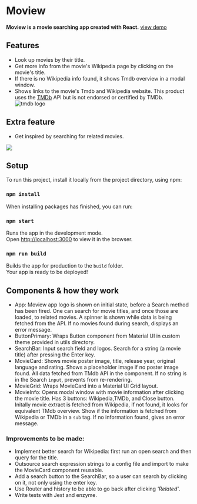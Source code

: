 # Moview

__Moview is a movie searching app created with React.__
[view demo](http://moview-lucky-pear.surge.sh/)

## Features
- Look up movies by their title. 
- Get more info from the movie's Wikipedia page by clicking on the movie's title.
- If there is no Wikipedia info found, it shows Tmdb overview in a modal window.
- Shows links to the movie's Tmdb and Wikipedia website.
  This product uses the [TMDb](https://www.themoviedb.org/) API but is not endorsed or certified by TMDb. ![tmdb logo](/src/assets/tmdb-logo-rectangle-blue.png)

## Extra feature
- Get inspired by searching for related movies.

![](/src/assets/moview_screen.gif)

## Setup

To run this project, install it locally from the project directory, using npm:

### `npm install`

When installing packages has finished, you can run:

### `npm start`

Runs the app in the development mode.<br>
Open [http://localhost:3000](http://localhost:3000) to view it in the browser.

### `npm run build`

Builds the app for production to the `build` folder.<br>
Your app is ready to be deployed!


## Components & how they work
- App:       Moview app logo is shown on initial state, before a Search method has been fired. 
             One can search for movie titles, and once those are loaded, to related movies.
             A spinner is shown while data is being fetched from the API.
             If no movies found during search, displays an error message. 
- ButtonPrimary: Wraps Button component from Material UI in custom theme provided in utils directory.
- SearchBar: Input search field and logos. Search for a string (a movie title) after pressing the Enter key. 
- MovieCard: Shows movie poster image, title, release year, original language and rating.
             Shows a placeholder image if no poster image found.
             All data fetched from TMdb API in the component.
             If no string is in the Search ```input```, prevents from re-rendering.
- MovieGrid: Wraps MovieCard into a Material UI Grid layout.
- MovieInfo: Opens modal window with movie information after clicking the movie title. 
             Has 3 buttons: Wikipedia,TMDb, and Close button. 
             Initally movie extract is fetched from Wikipedia, if not found, it looks for equivalent TMdb overview.
             Show if the information is fetched from Wikipedia or TMDb in a ```sub``` tag.
             If no information found, gives an error message.

### Improvements to be made:
- Implement better search for Wikipedia: first run an open search and then query for the title.
- Outsource search expression strings to a config file and import to make the MovieCard component reusable.
- Add a search button to the SearchBar, so a user can search by clicking on it, not only using the enter key.
- Use Router and history to be able to go back after clicking _'Related'_.
- Write tests with Jest and enzyme.

